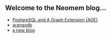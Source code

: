 
## Welcome to the Neomem blog...

- [PostgreSQL and A Graph Extension (AGE)](2021-05-22-postgresql-and-a-graph-extension-(age).md)
- [arangodb](2021-05-16-arangodb.md)
- [a new blog](2021-05-15-a-new-blog.md)
